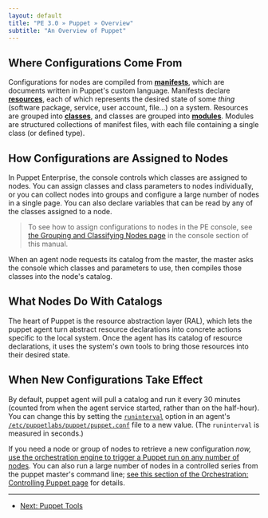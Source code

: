 ```yaml
---
layout: default
title: "PE 3.0 » Puppet » Overview"
subtitle: "An Overview of Puppet"
---
```


<!-- todo we could use something talking about what declarative configuration management is. -->

Where Configurations Come From
-----

Configurations for nodes are compiled from [**manifests**](/learning/manifests.html), which are documents written in Puppet's custom language. Manifests declare [**resources**](/learning/ral.html), each of which represents the desired state of some _thing_ (software package, service, user account, file...) on a system. Resources are grouped into [**classes**](/learning/modules1.html#classes), and classes are grouped into [**modules**](/learning/modules1.html#modules). Modules are structured collections of manifest files, with each file containing a single class (or defined type).


How Configurations are Assigned to Nodes
-----

In Puppet Enterprise, the console controls which classes are assigned to nodes. You can assign classes and class parameters to nodes individually, or you can collect nodes into groups and configure a large number of nodes in a single page. You can also declare variables that can be read by any of the classes assigned to a node.

> To see how to assign configurations to nodes in the PE console, see [the Grouping and Classifying Nodes page](./console_classes_groups.html) in the console section of this manual.

When an agent node requests its catalog from the master, the master asks the console which classes and parameters to use, then compiles those classes into the node's catalog.

What Nodes Do With Catalogs
-----

The heart of Puppet is the resource abstraction layer (RAL), which lets the puppet agent turn abstract resource declarations into concrete actions specific to the local system. Once the agent has its catalog of resource declarations, it uses the system's own tools to bring those resources into their desired state.

When New Configurations Take Effect
-----

By default, puppet agent will pull a catalog and run it every 30 minutes (counted from when the agent service started, rather than on the half-hour). You can change this by setting the [`runinterval`](/references/3.2.latest/configuration.html#runinterval) option in an agent's [`/etc/puppetlabs/puppet/puppet.conf`](/guides/configuring.html) file to a new value. (The `runinterval` is measured in seconds.)

If you need a node or group of nodes to retrieve a new configuration _now,_ [use the orchestration engine to trigger a Puppet run on any number of nodes](./orchestration_puppet.html). You can also run a large number of nodes in a controlled series from the puppet master's command line; [see this section of the Orchestration: Controlling Puppet page](./orchestration_puppet.html#run-puppet-on-many-nodes-in-a-controlled-series) for details.


* * *

- [Next: Puppet Tools](./puppet_tools.html)